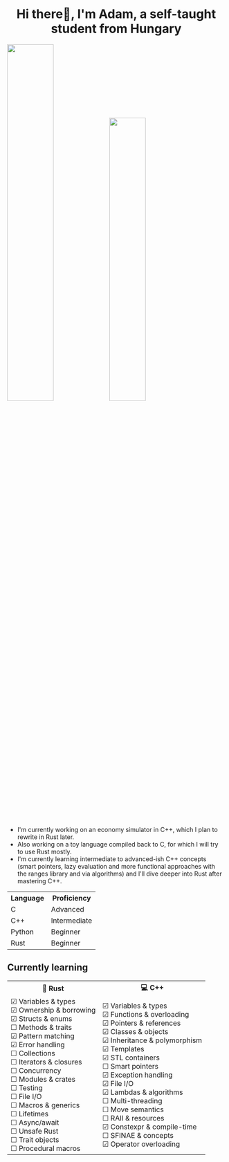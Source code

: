 

<!--
**ipowi01/ipowi01** is a ✨ _special_ ✨ repository because its `README.md` (this file) appears on your GitHub profile.

Here are some ideas to get you started:

- 🔭 I’m currently working on ...
- 🌱 I’m currently learning ...
- 👯 I’m looking to collaborate on ...
- 🤔 I’m looking for help with ...
- 💬 Ask me about ...
- 📫 How to reach me: ...
- 😄 Pronouns: ...
- ⚡ Fun fact: ...
-->
  <h1 align="center">Hi there👋, I'm Adam, a self-taught student from Hungary</h1>
  
  <p float="left">
  <img src="https://github-readme-stats.vercel.app/api?username=ipowi01&show_icons=true&theme=dark" width="46%">
  <img src="https://github-readme-stats.vercel.app/api/top-langs/?username=ipowi01&layout=compact&theme=dark&langs_count=6" width="41%">
</p>

  - I'm currently working on an economy simulator in C++, which I plan to rewrite in Rust later.
  - Also working on a toy language compiled back to C, for which I will try to use Rust mostly.
  - I'm currently learning intermediate to advanced-ish C++ concepts (smart pointers, lazy evaluation and more functional approaches with the ranges library and via algorithms) and I'll dive deeper into Rust after mastering C++.


<table align="center">
  <tr>
    <th>Language</th>
    <th>Proficiency</th>
  </tr>
  <tr>
    <td>C</td>
    <td>Advanced</td>
  </tr>
  <tr>
    <td>C++</td>
    <td>Intermediate</td>
  </tr>
  <tr>
    <td>Python</td>
    <td>Beginner</td>
  </tr>
  <tr>
    <td>Rust</td>
    <td>Beginner</td>
  </tr>
</table>

## Currently learning

<table align="center">
  <tr>
    <th>🦀 Rust</th>
    <th>💻 C++</th>
  </tr>
  <tr>
    <td>
☑ Variables & types<br>
☑ Ownership & borrowing<br>
☑ Structs & enums<br>
☐ Methods & traits<br>
☑ Pattern matching<br>
☑ Error handling<br>
☐ Collections<br>
☐ Iterators & closures<br>
☐ Concurrency<br>
☐ Modules & crates<br>
☐ Testing<br>
☐ File I/O<br>
☐ Macros & generics<br>
☐ Lifetimes<br>
☐ Async/await<br>
☐ Unsafe Rust<br>
☐ Trait objects<br>
☐ Procedural macros
    </td>
    <td>
☑ Variables & types<br>
☑ Functions & overloading<br>
☑ Pointers & references<br>
☑ Classes & objects<br>
☑ Inheritance & polymorphism<br>
☑ Templates<br>
☑ STL containers<br>
☐ Smart pointers<br>
☑ Exception handling<br>
☑ File I/O<br>
☑ Lambdas & algorithms<br>
☐ Multi-threading<br>
☐ Move semantics<br>
☐ RAII & resources<br>
☑ Constexpr & compile-time<br>
☐ SFINAE & concepts<br>
☑ Operator overloading
    </td>
  </tr>
</table>

